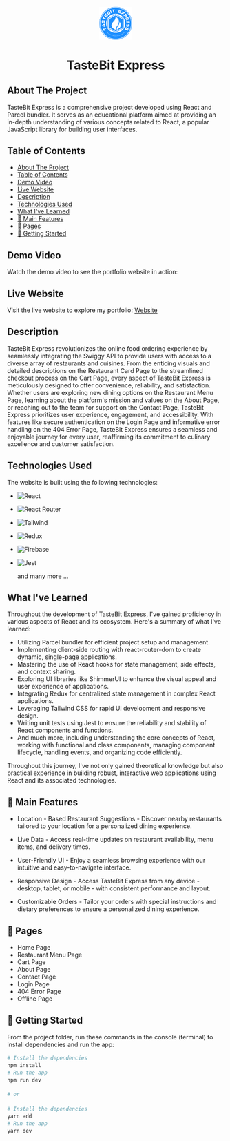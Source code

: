 <p align="center"><img src="./public/favicon.svg" width="15%" background="transparent"/></p>

<h1 align="center">TasteBit Express</h1>

<!-- ABOUT THE PROJECT -->

## About The Project

TasteBit Express is a comprehensive project developed using React and Parcel bundler. It serves as an educational platform aimed at providing an in-depth understanding of various concepts related to React, a popular JavaScript library for building user interfaces.

## Table of Contents

- [About The Project](#about-the-project)
- [Table of Contents](#table-of-contents)
- [Demo Video](#demo-video)
- [Live Website](#live-website)
- [Description](#description)
- [Technologies Used](#technologies-used)
- [What I've Learned](#what-ive-learned)
- [🚀 Main Features](#-main-features)
- [📃 Pages](#-pages)
- [🌟 Getting Started](#-getting-started)


## Demo Video

Watch the demo video to see the portfolio website in action:

## Live Website

Visit the live website to explore my portfolio: [Website]()

## Description

TasteBit Express revolutionizes the online food ordering experience by seamlessly integrating the Swiggy API to provide users with access to a diverse array of restaurants and cuisines. From the enticing visuals and detailed descriptions on the Restaurant Card Page to the streamlined checkout process on the Cart Page, every aspect of TasteBit Express is meticulously designed to offer convenience, reliability, and satisfaction. Whether users are exploring new dining options on the Restaurant Menu Page, learning about the platform's mission and values on the About Page, or reaching out to the team for support on the Contact Page, TasteBit Express prioritizes user experience, engagement, and accessibility. With features like secure authentication on the Login Page and informative error handling on the 404 Error Page, TasteBit Express ensures a seamless and enjoyable journey for every user, reaffirming its commitment to culinary excellence and customer satisfaction.

## Technologies Used

The website is built using the following technologies:

- ![React](https://shields.io/badge/react-black?logo=react&style=for-the-badge)
- ![React Router](https://img.shields.io/badge/React_Router-CA4245?style=for-the-badge&logo=react-router&logoColor=white)
- ![Tailwind](https://img.shields.io/badge/Tailwind_CSS-38B2AC?style=for-the-badge&logo=tailwind-css&logoColor=white)
- ![Redux](https://img.shields.io/badge/Redux-593D88?style=for-the-badge&logo=redux&logoColor=white)
- ![Firebase](https://img.shields.io/badge/firebase-ffca28?style=for-the-badge&logo=firebase&logoColor=black)
- ![Jest](https://img.shields.io/badge/Jest-C21325?style=for-the-badge&logo=jest&logoColor=white)

  and many more ...

## What I've Learned

Throughout the development of TasteBit Express, I've gained proficiency in various aspects of React and its ecosystem. Here's a summary of what I've learned:

- Utilizing Parcel bundler for efficient project setup and management.
- Implementing client-side routing with react-router-dom to create dynamic, single-page applications.
- Mastering the use of React hooks for state management, side effects, and context sharing.
- Exploring UI libraries like ShimmerUI to enhance the visual appeal and user experience of applications.
- Integrating Redux for centralized state management in complex React applications.
- Leveraging Tailwind CSS for rapid UI development and responsive design.
- Writing unit tests using Jest to ensure the reliability and stability of React components and functions.
- And much more, including understanding the core concepts of React, working with functional and class components, managing component lifecycle, handling events, and organizing code efficiently.

Throughout this journey, I've not only gained theoretical knowledge but also practical experience in building robust, interactive web applications using React and its associated technologies.

## 🚀 Main Features

- Location - Based Restaurant Suggestions - Discover nearby restaurants tailored to your location for a personalized dining experience.
- Live Data - Access real-time updates on restaurant availability, menu items, and delivery times.
- User-Friendly UI -
  Enjoy a seamless browsing experience with our intuitive and easy-to-navigate interface.

- Responsive Design -
  Access TasteBit Express from any device - desktop, tablet, or mobile - with consistent performance and layout.

- Customizable Orders -
  Tailor your orders with special instructions and dietary preferences to ensure a personalized dining experience.

## 📃 Pages

- Home Page
- Restaurant Menu Page
- Cart Page
- About Page
- Contact Page
- Login Page
- 404 Error Page
- Offline Page

## 🌟 Getting Started

From the project folder, run these commands in the console (terminal) to install dependencies and run the app:

```bash
# Install the dependencies
npm install
# Run the app
npm run dev

# or

# Install the dependencies
yarn add
# Run the app
yarn dev
```
